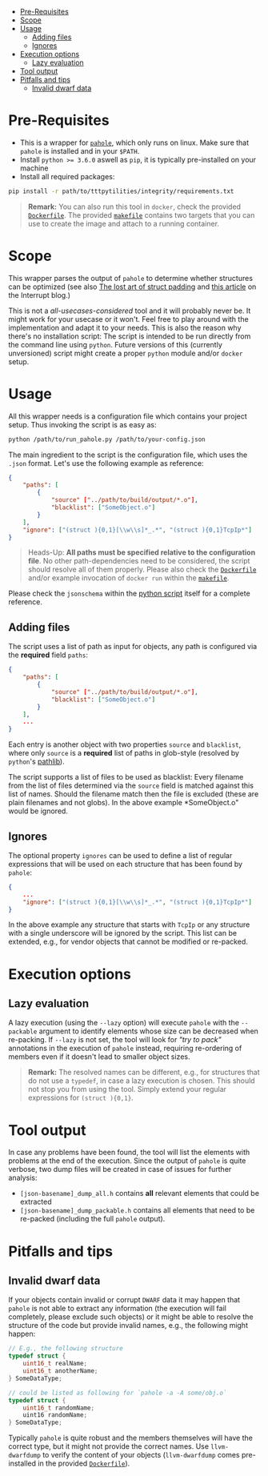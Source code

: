
- [Pre-Requisites](#pre-requisites)
- [Scope](#scope)
- [Usage](#usage)
  - [Adding files](#adding-files)
  - [Ignores](#ignores)
- [Execution options](#execution-options)
  - [Lazy evaluation](#lazy-evaluation)
- [Tool output](#tool-output)
- [Pitfalls and tips](#pitfalls-and-tips)
  - [Invalid dwarf data](#invalid-dwarf-data)

# Pre-Requisites

* This is a wrapper for [`pahole`](https://linux.die.net/man/1/pahole), which only runs on linux. Make sure that `pahole` is installed and in your `$PATH`.
* Install `python >= 3.6.0` aswell as `pip`, it is typically pre-installed on your machine
* Install all required packages:

```bash
pip install -r path/to/tttpytilities/integrity/requirements.txt
```

> **Remark:** You can also run this tool in `docker`, check the provided [`Dockerfile`](Dockerfile). The provided [`makefile`](makefile) contains two targets that you can use to create the image and attach to a running container.

# Scope

This wrapper parses the output of `pahole` to determine whether structures can be optimized (see also [The lost art of struct padding](http://www.catb.org/esr/structure-packing/) and [this article](https://interrupt.memfault.com/blog/c-struct-padding-initialization?query=struct) on the Interrupt blog.)

This is not a *all-usecases-considered* tool and it will probably never be. It might work for your usecase or it won't. Feel free to play around with the implementation and adapt it to your needs. This is also the reason why there's no installation script: The script is intended to be run directly from the command line using `python`. Future versions of this (currently unversioned) script might create a proper `python` module and/or `docker` setup.

# Usage

All this wrapper needs is a configuration file which contains your project setup. Thus invoking the script is as easy as:

```bash
python /path/to/run_pahole.py /path/to/your-config.json
```

The main ingredient to the script is the configuration file, which uses the `.json` format. Let's use the following example as reference:

```json
{
    "paths": [
        {
            "source" ["../path/to/build/output/*.o"],
            "blacklist": ["SomeObject.o"]
        }
    ],
    "ignore": ["(struct ){0,1}[\\w\\s]*_.*", "(struct ){0,1}TcpIp*"]
}
```

> Heads-Up: **All paths must be specified relative to the configuration file**. No other path-dependencies need to be considered, the script should resolve all of them properly. Please also check the [`Dockerfile`](Dockerfile) and/or example invocation of `docker run` within the [`makefile`](makefile).

Please check the `jsonschema` within the [python script](run_pahole.py) itself for a complete reference.

## Adding files

The script uses a list of path as input for objects, any path is configured via the **required** field `paths`:

```json
{
    "paths": [
        {
            "source" ["../path/to/build/output/*.o"],
            "blacklist": ["SomeObject.o"]
        }
    ],
    ...
}
```

Each entry is another object with two properties `source` and `blacklist`, where only `source` is a **required** list of paths in glob-style (resolved by `python`'s [pathlib](https://docs.python.org/3/library/pathlib.html)).

The script supports a list of files to be used as blacklist: Every filename from the list of files determined via the `source` field is matched against this list of names. Should the filename match then the file is excluded (these are plain filenames and not globs). In the above example *SomeObject.o" would be ignored.

## Ignores

The optional property `ignores` can be used to define a list of regular expressions that will be used on each structure that has been found by `pahole`:

```json
{
    ...
    "ignore": ["(struct ){0,1}[\\w\\s]*_.*", "(struct ){0,1}TcpIp*"]
}
```

In the above example any structure that starts with `TcpIp` or any structure with a single underscore will be ignored by the script. This list can be extended, e.g., for vendor objects that cannot be modified or re-packed.

# Execution options

## Lazy evaluation

A lazy execution (using the `--lazy` option) will execute `pahole` with the `--packable` argument to identify elements whose size can be decreased when re-packing. If `--lazy` is not set, the tool will look for *"try to pack"* annotations in the execution of `pahole` instead, requiring re-ordering of members even if it doesn't lead to smaller object sizes.

> **Remark:** The resolved names can be different, e.g., for structures that do not use a `typedef`, in case a lazy execution is chosen. This should not stop you from using the tool. Simply extend your regular expressions for `(struct ){0,1}`.

# Tool output

In case any problems have been found, the tool will list the elements with problems at the end of the execution. Since the output of `pahole` is quite verbose, two dump files will be created in case of issues for further analysis:

* `[json-basename]_dump_all.h` contains **all** relevant elements that could be extracted
* `[json-basename]_dump_packable.h` contains all elements that need to be re-packed (including the full `pahole` output).

# Pitfalls and tips

## Invalid dwarf data

If your objects contain invalid or corrupt `DWARF` data it may happen that `pahole` is not able to extract any information (the execution will fail completely, please exclude such objects) or it might be able to resolve the structure of the code but provide invalid names, e.g., the following might happen:

```c++
// E.g., the following structure
typedef struct {
    uint16_t realName;
    uint16_t anotherName;
} SomeDataType;

// could be listed as following for `pahole -a -A some/obj.o`
typedef struct {
    uint16_t randomName;
    uint16 randomName;
} SomeDataType;
```

Typically `pahole` is quite robust and the members themselves will have the correct type, but it might not provide the correct names. Use `llvm-dwarfdump` to verify the content of your objects (`llvm-dwarfdump` comes pre-installed in the provided [`Dockerfile`](Dockerfile)).
